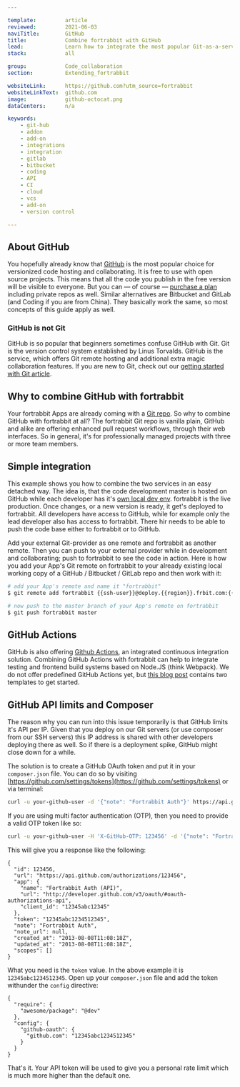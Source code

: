 ```yaml
---

template:         article
reviewed:         2021-06-03
naviTitle:        GitHub
title:            Combine fortrabbit with GitHub
lead:             Learn how to integrate the most popular Git-as-a-service provider with your fortrabbit workflow.
stack:            all

group:            Code_collaboration
section:          Extending_fortrabbit

websiteLink:      https://github.com?utm_source=fortrabbit
websiteLinkText:  github.com
image:            github-octocat.png
dataCenters:      n/a

keywords:
    - git-hub
    - addon
    - add-on
    - integrations
    - integration
    - gitlab
    - bitbucket
    - coding
    - API
    - CI
    - cloud
    - vcs
    - add-on
    - version control

---
```


## About GitHub

You hopefully already know that [GitHub](https://github.com) is the most popular choice for versionized code hosting and collaborating. It is free to use with open source projects. This means that all the code you publish in the free version will be visible to everyone. But you can — of course — [purchase a plan](https://github.com/pricing) including private repos as well. Similar alternatives are Bitbucket and GitLab (and Coding if you are from China). They basically work the same, so most concepts of this guide apply as well.

### GitHub is not Git

GitHub is so popular that beginners sometimes confuse GitHub with Git. Git is the version control system established by Linus Torvalds. GitHub is the service, which offers Git remote hosting and additional extra magic collaboration features. If you are new to Git, check out our [getting started with Git article](/git).

## Why to combine GitHub with fortrabbit

Your fortrabbit Apps are already coming with a [Git repo](/git-deployment). So why to combine GitHub with fortrabbit at all? The fortrabbit Git repo is vanilla plain, GitHub and alike are offering enhanced pull request workflows, through their web interfaces. So in general, it's for professionally managed projects with three or more team members.

## Simple integration

This example shows you how to combine the two services in an easy detached way. The idea is, that the code development master is hosted on GitHub while each developer has it's [own local dev env](/local-development). fortrabbit is the live production. Once changes, or a new version is ready, it get's deployed to fortrabbit. All developers have access to GitHub, while for example only the lead developer also has access to fortrabbit. There hir needs to be able to push the code base either to fortrabbit or to GitHub.

Add your external Git-provider as one remote and fortrabbit as another remote. Then you can push to your external provider while in development and collaborating; push to fortrabbit to see the code in action. Here is how you add your App's Git remote on fortrabbit to your already existing local working copy of a GitHub / Bitbucket / GitLab repo and then work with it:

```bash
# add your App's remote and name it "fortrabbit"
$ git remote add fortrabbit {{ssh-user}}@deploy.{{region}}.frbit.com:{{app-name}}.git

# now push to the master branch of your App's remote on fortrabbit
$ git push fortrabbit master
```

## GitHub Actions

GitHub is also offering [Github Actions](https://github.com/features/actions), an integrated continuous integration solution. Combining GitHub Actions with fortrabbit can help to integrate testing and frontend build systems based on Node.JS (think Webpack). We do not offer predefined GitHub Actions yet, but [this blog post](https://blog.fortrabbit.com/how-to-use-github-actions) contains two templates to get started.

## GitHub API limits and Composer

The reason why you can run into this issue temporarily is that GitHub limits it's API per IP. Given that you deploy on our Git servers (or use composer from our SSH servers) this IP address is shared with other developers deploying there as well. So if there is a deployment spike, GitHub might close down for a while.

The solution is to create a GitHub OAuth token and put it in your `composer.json` file. You can do so by visiting [https://github.com/settings/tokens](https://github.com/settings/tokens) or via terminal:

```bash
curl -u your-github-user -d '{"note": "Fortrabbit Auth"}' https://api.github.com/authorizations
```

If you are using multi factor authentication (OTP), then you need to provide a valid OTP token like so:

```bash
curl -u your-github-user -H 'X-GitHub-OTP: 123456' -d '{"note": "Fortrabbit Auth"}' https://api.github.com/authorizations
```

This will give you a response like the following:

```
{
  "id": 123456,
  "url": "https://api.github.com/authorizations/123456",
  "app": {
    "name": "Fortrabbit Auth (API)",
    "url": "http://developer.github.com/v3/oauth/#oauth-authorizations-api",
    "client_id": "12345abc12345"
  },
  "token": "12345abc1234512345",
  "note": "Fortrabbit Auth",
  "note_url": null,
  "created_at": "2013-08-08T11:08:18Z",
  "updated_at": "2013-08-08T11:08:18Z",
  "scopes": []
}
```

What you need is the `token` value. In the above example it is `12345abc1234512345`. Open up your `composer.json` file and add the token withunder the `config` directive:

```
{
  "require": {
    "awesome/package": "@dev"
  },
  "config": {
    "github-oauth": {
      "github.com": "12345abc1234512345"
    }
  }
}
```

That's it. Your API token will be used to give you a personal rate limit which is much more higher than the default one.
